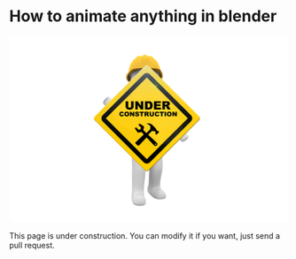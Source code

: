 # How to animate anything in blender

![Under construction](../Resources/site_under_construction.png)

This page is under construction. You can modify it if you want, just send a pull request. 
